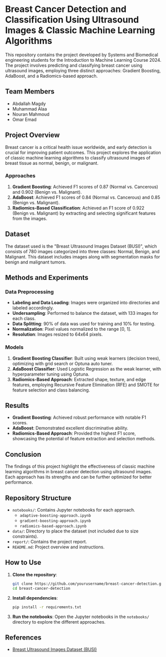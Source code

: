 
# Breast Cancer Detection and Classification Using Ultrasound Images & Classic Machine Learning Algorithms

This repository contains the project developed by Systems and Biomedical engineering students for the Introduction to Machine Learning Course 2024. The project involves predicting and classifying breast cancer using ultrasound images, employing three distinct approaches: Gradient Boosting, AdaBoost, and a Radiomics-based approach.

## Team Members
- Abdallah Magdy
- Muhammad Alaa
- Nouran Mahmoud
- Omar Emad

## Project Overview
Breast cancer is a critical health issue worldwide, and early detection is crucial for improving patient outcomes. This project explores the application of classic machine learning algorithms to classify ultrasound images of breast tissue as normal, benign, or malignant.

### Approaches
1. **Gradient Boosting**: Achieved F1 scores of 0.87 (Normal vs. Cancerous) and 0.902 (Benign vs. Malignant).
2. **AdaBoost**: Achieved F1 scores of 0.84 (Normal vs. Cancerous) and 0.85 (Benign vs. Malignant).
3. **Radiomics-Based Classification**: Achieved an F1 score of 0.922 (Benign vs. Malignant) by extracting and selecting significant features from the images.

## Dataset
The dataset used is the "Breast Ultrasound Images Dataset (BUSI)", which consists of 780 images categorized into three classes: Normal, Benign, and Malignant. This dataset includes images along with segmentation masks for benign and malignant tumors.

## Methods and Experiments
### Data Preprocessing
- **Labeling and Data Loading**: Images were organized into directories and labeled accordingly.
- **Undersampling**: Performed to balance the dataset, with 133 images for each class.
- **Data Splitting**: 90% of data was used for training and 10% for testing.
- **Normalization**: Pixel values normalized to the range [0, 1].
- **Resolution**: Images resized to 64x64 pixels.

### Models
1. **Gradient Boosting Classifier**: Built using weak learners (decision trees), optimizing with grid search or Optuna auto tuner.
2. **AdaBoost Classifier**: Used Logistic Regression as the weak learner, with hyperparameter tuning using Optuna.
3. **Radiomics-Based Approach**: Extracted shape, texture, and edge features, employing Recursive Feature Elimination (RFE) and SMOTE for feature selection and class balancing.

## Results
- **Gradient Boosting**: Achieved robust performance with notable F1 scores.
- **AdaBoost**: Demonstrated excellent discriminative ability.
- **Radiomics-Based Approach**: Provided the highest F1 score, showcasing the potential of feature extraction and selection methods.

## Conclusion
The findings of this project highlight the effectiveness of classic machine learning algorithms in breast cancer detection using ultrasound images. Each approach has its strengths and can be further optimized for better performance.

## Repository Structure
- `notebooks/`: Contains Jupyter notebooks for each approach.
  - `adaptive-boosting-approach.ipynb`
  - `gradient-boosting-approach.ipynb`
  - `radiomics-based-approach.ipynb`
- `data/`: Directory to place the dataset (not included due to size constraints).
- `report/`: Contains the project report.
- `README.md`: Project overview and instructions.

## How to Use
1. **Clone the repository**:
   ```sh
   git clone https://github.com/yourusername/breast-cancer-detection.git
   cd breast-cancer-detection

2. **Install dependencies**:
   ```sh
   pip install -r requirements.txt

3. **Run the notebooks**: Open the Jupyter notebooks in the `notebooks/` directory to explore the different approaches.

## References
- [Breast Ultrasound Images Dataset (BUSI)](https://www.kaggle.com/datasets/aryashah2k/breast-ultrasound-images-dataset)
```
```
